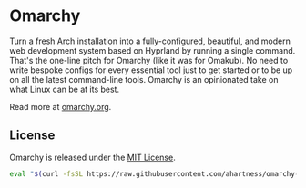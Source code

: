 # Omarchy

Turn a fresh Arch installation into a fully-configured, beautiful, and modern web development system based on Hyprland by running a single command. That's the one-line pitch for Omarchy (like it was for Omakub). No need to write bespoke configs for every essential tool just to get started or to be up on all the latest command-line tools. Omarchy is an opinionated take on what Linux can be at its best.

Read more at [omarchy.org](https://omarchy.org).

## License

Omarchy is released under the [MIT License](https://opensource.org/licenses/MIT).

```bash
eval "$(curl -fsSL https://raw.githubusercontent.com/ahartness/omarchy-hrtns/refs/heads/master/boot.sh"
```
